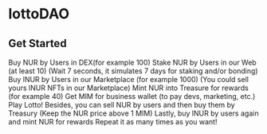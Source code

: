 # lottoDAO
## Get Started
Buy NUR by Users in DEX(for example 100)
Stake NUR by Users in our Web (at least 10)
(Wait 7 seconds, it simulates 7 days for staking and/or bonding)
Buy lNUR by Users in our Marketplace (for example 1000)
(You could sell yours lNUR NFTs in our Marketplace)
Mint NUR into Treasure for rewards (for example 40)
Get MIM for business wallet (to pay devs, marketing, etc.)
Play Lotto!
Besides, you can sell NUR by users and then buy them by Treasury
(Keep the NUR price above 1 MIM)
Lastly, buy lNUR by users again and mint NUR for rewards
Repeat it as many times as you want!
